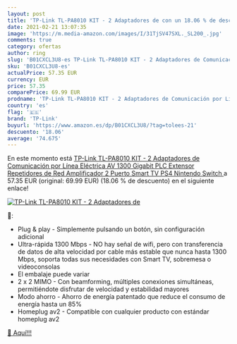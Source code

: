 ```yaml
---
layout: post
title: 'TP-Link TL-PA8010 KIT - 2 Adaptadores de con un 18.06 % de descuento'
date: 2021-02-21 13:07:35
image: 'https://m.media-amazon.com/images/I/31TjSV47SXL._SL200_.jpg'
comments: true
category: ofertas
author: ring
slug: 'B01CXCL3U8-es TP-Link TL-PA8010 KIT - 2 Adaptadores de Comunicación por...'
sku: 'B01CXCL3U8-es'
actualPrice: 57.35 EUR
currency: EUR
price: 57.35
comparePrice: 69.99 EUR
prodname: 'TP-Link TL-PA8010 KIT - 2 Adaptadores de Comunicación por Línea Eléctrica  AV 1300 Gigabit  PLC  Extensor  Repetidores de Red  Amplificador  2 Puerto  Smart TV  PS4  Nintendo Switch '
country: 'es'
flag: '🇪🇸'
brand: 'TP-Link'
buyurl: 'https://www.amazon.es/dp/B01CXCL3U8/?tag=tolees-21'
descuento: '18.06'
average: '74.675'
---
```


En este momento está [TP-Link TL-PA8010 KIT - 2 Adaptadores de Comunicación por Línea Eléctrica  AV 1300 Gigabit  PLC  Extensor  Repetidores de Red  Amplificador  2 Puerto  Smart TV  PS4  Nintendo Switch ](https://www.amazon.es/dp/B01CXCL3U8/?tag=tolees-21) a 57.35 EUR (original: 69.99 EUR) (18.06 %  de descuento) en el siguiente enlace!

[![TP-Link TL-PA8010 KIT - 2 Adaptadores de](https://m.media-amazon.com/images/I/31TjSV47SXL._SL200_.jpg)](https://www.amazon.es/dp/B01CXCL3U8/?tag=tolees-21)

🔎:

- Plug & play - Simplemente pulsando un botón, sin configuración adicional
- Ultra-rápida 1300 Mbps - NO hay señal de wifi, pero con transferencia de datos de alta velocidad por cable más estable que nunca hasta 1300 Mbps, soporta todas sus necesidades con Smart TV, sobremesa o videoconsolas
- El embalaje puede variar
- 2 x 2 MIMO - Con beamforming, múltiples conexiones simultáneas, permitiéndote disfrutar de velocidad y estabilidad mayores
- Modo ahorro - Ahorro de energía patentado que reduce el consumo de energía hasta un 85%
- Homeplug av2 - Compatible con cualquier producto con estándar homeplug av2

[🛒 Aquí!!!](https://www.amazon.es/dp/B01CXCL3U8/?tag=tolees-21)
